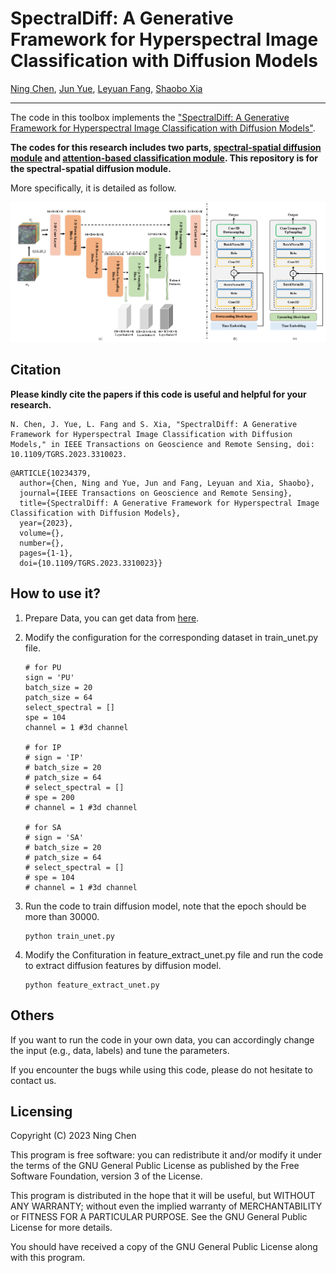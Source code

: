 # SpectralDiff: A Generative Framework for Hyperspectral Image Classification with Diffusion Models

[Ning Chen](), [Jun Yue](), [Leyuan Fang](), [Shaobo Xia]()
___________

The code in this toolbox implements the ["SpectralDiff: A Generative Framework for Hyperspectral Image Classification with Diffusion Models"](). 

**The codes for this research includes two parts, [spectral-spatial diffusion module](https://github.com/chenning0115/spectraldiff_diffusion/) and [attention-based classification module](https://github.com/chenning0115/SpectralDiff#spectraldiff). This repository is for the spectral-spatial diffusion module.**

More specifically, it is detailed as follow.

![alt text](./framework.png)

Citation
---------------------

**Please kindly cite the papers if this code is useful and helpful for your research.**

```
N. Chen, J. Yue, L. Fang and S. Xia, "SpectralDiff: A Generative Framework for Hyperspectral Image Classification with Diffusion Models," in IEEE Transactions on Geoscience and Remote Sensing, doi: 10.1109/TGRS.2023.3310023.

```

```
@ARTICLE{10234379,
  author={Chen, Ning and Yue, Jun and Fang, Leyuan and Xia, Shaobo},
  journal={IEEE Transactions on Geoscience and Remote Sensing}, 
  title={SpectralDiff: A Generative Framework for Hyperspectral Image Classification with Diffusion Models}, 
  year={2023},
  volume={},
  number={},
  pages={1-1},
  doi={10.1109/TGRS.2023.3310023}}

```

How to use it?
---------------------
1. Prepare Data, you can get data from [here]().
2. Modify the configuration for the corresponding dataset in train_unet.py file.
    ```
    # for PU
    sign = 'PU'
    batch_size = 20
    patch_size = 64
    select_spectral = []
    spe = 104
    channel = 1 #3d channel

    # for IP
    # sign = 'IP'
    # batch_size = 20
    # patch_size = 64
    # select_spectral = []
    # spe = 200
    # channel = 1 #3d channel

    # for SA
    # sign = 'SA'
    # batch_size = 20
    # patch_size = 64
    # select_spectral = []
    # spe = 104
    # channel = 1 #3d channel
    ```
3. Run the code to train diffusion model, note that the epoch should be more than 30000.
   ```
   python train_unet.py
   ```

4. Modify the Confituration in feature_extract_unet.py file and run the code to extract diffusion features by diffusion model.

    ```
    python feature_extract_unet.py
    ```

Others
----------------------
If you want to run the code in your own data, you can accordingly change the input (e.g., data, labels) and tune the parameters.

If you encounter the bugs while using this code, please do not hesitate to contact us.

Licensing
---------

Copyright (C) 2023 Ning Chen

This program is free software: you can redistribute it and/or modify it under the terms of the GNU General Public License as published by the Free Software Foundation, version 3 of the License.

This program is distributed in the hope that it will be useful, but WITHOUT ANY WARRANTY; without even the implied warranty of MERCHANTABILITY or FITNESS FOR A PARTICULAR PURPOSE. See the GNU General Public License for more details.

You should have received a copy of the GNU General Public License along with this program.
